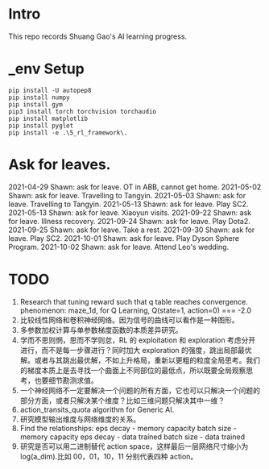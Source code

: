 # Intro

This repo records Shuang Gao's AI learning progress.

# \_env Setup

```
pip install -U autopep8
pip install numpy
pip install gym
pip3 install torch torchvision torchaudio
pip install matplotlib
pip install pyglet
pip install -e .\5_rl_framework\.
```

# Ask for leaves.

2021-04-29 Shawn: ask for leave. OT in ABB, cannot get home.
2021-05-02 Shawn: ask for leave. Travelling to Tangyin.
2021-05-03 Shawn: ask for leave. Travelling to Tangyin.
2021-05-13 Shawn: ask for leave. Play SC2.
2021-05-13 Shawn: ask for leave. Xiaoyun visits.
2021-09-22 Shawn: ask for leave. Illness recovery.
2021-09-24 Shawn: ask for leave. Play Dota2.
2021-09-25 Shawn: ask for leave. Take a rest.
2021-09-30 Shawn: ask for leave. Play SC2.
2021-10-01 Shawn: ask for leave. Play Dyson Sphere Program.
2021-10-02 Shawn: ask for leave. Attend Leo's wedding.

# TODO

1. Research that tuning reward such that q table reaches convergence.
   phenomenon: maze_1d, for Q Learning, Q(state=1, action=0) === -2.0
2. 比较线性网络和卷积神经网络。因为信号的曲线可以看作是一种图形。
3. 多参数加权计算与单参数梯度函数的本质差异研究。
4. 学而不思则惘，思而不学则怠，RL 的 exploitation 和 exploration 考虑分开进行，而不是每一步骤进行？同时加大 exploration 的强度，跳出局部最优解。或者与其跳出最优解，不如上升格局，重新以更粗的粒度全局思考。我们的梯度本质上是去寻找一个曲面上不同部位的最低点，所以既要全局观察思考，也要细节勘测求值。
5. 一个神经网络不一定要解决一个问题的所有方面，它也可以只解决一个问题的部分方面，或者只解决某个维度？比如三维问题只解决其中一维？
6. action_transits_quota algorithm for Generic AI.
7. 研究模型输出维度与网络维度的关系。
8. Find the relationships:
   eps decay - memory capacity
   batch size - memory capacity
   eps decay - data trained
   batch size - data trained
9. 研究是否可以用二进制替代 action space，这样最后一层网络尺寸缩小为 log(a_dim).比如 00，01，10，11 分别代表四种 action。
